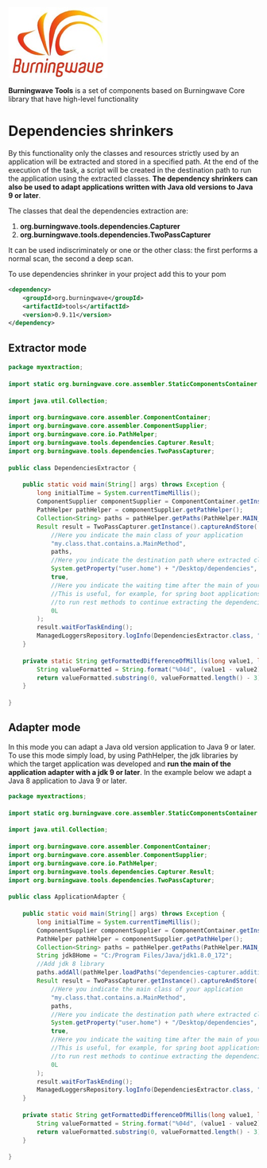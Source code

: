 [![logo](Burningwave-logo.jpg "Burningwave")](https://www.burningwave.org/)

**Burningwave Tools** is a set of components based on Burningwave Core library that have high-level functionality
# Dependencies shrinkers
By this functionality only the classes and resources strictly used by an application will be extracted and stored in a specified path. At the end of the execution of the task, a script will be created in the destination path to run the application using the extracted classes. **The dependency shrinkers can also be used to adapt applications written with Java old versions to Java 9 or later**.

The classes that deal the dependencies extraction are:
1. **org.burningwave.tools.dependencies.Capturer**
2. **org.burningwave.tools.dependencies.TwoPassCapturer**

It can be used indiscriminately or one or the other class: the first performs a normal scan, the second a deep scan.

To use dependencies shrinker in your project add this to your pom
```xml
<dependency>
	<groupId>org.burningwave</groupId>
	<artifactId>tools</artifactId>
	<version>0.9.11</version>
</dependency>	
```
## Extractor mode

```java
package myextraction;

import static org.burningwave.core.assembler.StaticComponentsContainer.ManagedLoggersRepository;

import java.util.Collection;

import org.burningwave.core.assembler.ComponentContainer;
import org.burningwave.core.assembler.ComponentSupplier;
import org.burningwave.core.io.PathHelper;
import org.burningwave.tools.dependencies.Capturer.Result;
import org.burningwave.tools.dependencies.TwoPassCapturer;

public class DependenciesExtractor {	
	
	public static void main(String[] args) throws Exception {
		long initialTime = System.currentTimeMillis();
		ComponentSupplier componentSupplier = ComponentContainer.getInstance();
		PathHelper pathHelper = componentSupplier.getPathHelper();
		Collection<String> paths = pathHelper.getPaths(PathHelper.MAIN_CLASS_PATHS, PathHelper.MAIN_CLASS_PATHS_EXTENSION);
		Result result = TwoPassCapturer.getInstance().captureAndStore(
			//Here you indicate the main class of your application			
			"my.class.that.contains.a.MainMethod",
			paths,
			//Here you indicate the destination path where extracted classes and resources will be stored	
			System.getProperty("user.home") + "/Desktop/dependencies",
			true,
			//Here you indicate the waiting time after the main of your application has been executed.
			//This is useful, for example, for spring boot applications to make it possible, once started,
			//to run rest methods to continue extracting the dependencies
			0L
		);
		result.waitForTaskEnding();
		ManagedLoggersRepository.logInfo(DependenciesExtractor.class, "Elapsed time: " + getFormattedDifferenceOfMillis(System.currentTimeMillis(), initialTime));
	}
	
	private static String getFormattedDifferenceOfMillis(long value1, long value2) {
		String valueFormatted = String.format("%04d", (value1 - value2));
		return valueFormatted.substring(0, valueFormatted.length() - 3) + "," + valueFormatted.substring(valueFormatted.length() -3);
	}

}
```
## Adapter mode
In this mode you can adapt a Java old version application to Java 9 or later. To use this mode simply load, by using PathHelper, the jdk libraries by which the target application was developed and **run the main of the application adapter with a jdk 9 or later**. In the example below we adapt a Java 8 application to Java 9 or later.
```java
package myextractions;

import static org.burningwave.core.assembler.StaticComponentsContainer.ManagedLoggersRepository;

import java.util.Collection;

import org.burningwave.core.assembler.ComponentContainer;
import org.burningwave.core.assembler.ComponentSupplier;
import org.burningwave.core.io.PathHelper;
import org.burningwave.tools.dependencies.Capturer.Result;
import org.burningwave.tools.dependencies.TwoPassCapturer;

public class ApplicationAdapter {	
	
	public static void main(String[] args) throws Exception {
		long initialTime = System.currentTimeMillis();
		ComponentSupplier componentSupplier = ComponentContainer.getInstance();
		PathHelper pathHelper = componentSupplier.getPathHelper();
		Collection<String> paths = pathHelper.getPaths(PathHelper.MAIN_CLASS_PATHS, PathHelper.MAIN_CLASS_PATHS_EXTENSION);
		String jdk8Home = "C:/Program Files/Java/jdk1.8.0_172";
		//Add jdk 8 library
		paths.addAll(pathHelper.loadPaths("dependencies-capturer.additional-resources-path", "//" + jdk8Home + "/jre/lib//children:.*\\.jar;//" + jdk8Home + "/jre/lib/ext//children:.*\\.jar;"));
		Result result = TwoPassCapturer.getInstance().captureAndStore(
			//Here you indicate the main class of your application			
			"my.class.that.contains.a.MainMethod",
			paths,
			//Here you indicate the destination path where extracted classes and resources will be stored	
			System.getProperty("user.home") + "/Desktop/dependencies",
			true,
			//Here you indicate the waiting time after the main of your application has been executed.
			//This is useful, for example, for spring boot applications to make it possible, once started,
			//to run rest methods to continue extracting the dependencies
			0L
		);
		result.waitForTaskEnding();
		ManagedLoggersRepository.logInfo(DependenciesExtractor.class, "Elapsed time: " + getFormattedDifferenceOfMillis(System.currentTimeMillis(), initialTime));
	}
	
	private static String getFormattedDifferenceOfMillis(long value1, long value2) {
		String valueFormatted = String.format("%04d", (value1 - value2));
		return valueFormatted.substring(0, valueFormatted.length() - 3) + "," + valueFormatted.substring(valueFormatted.length() -3);
	}

}
```
